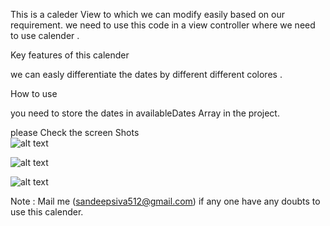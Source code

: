 
This  is a caleder View to which we can modify easily based on our requirement. we need to use this code in a view controller where we need to use calender . 



Key features of this calender 

we can  easly differentiate the dates by different different colores .



How to use 

you need to store the dates in availableDates  Array in the project.


please Check the screen Shots  
![alt text](Nov.png "In NOV some dates are available and some dates are booked based on that difrenctiated with colors")

![alt text](Oct.png "In oct some dates are available and some dates are booked based on that difrenctiated with colors")

![alt text](Sep.png "IN SEP  no dates are avaliable  ")



Note : Mail me (sandeepsiva512@gmail.com) if  any one have any doubts to use this calender.

